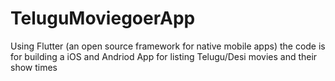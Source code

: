 # TeluguMoviegoerApp
Using Flutter (an open source framework for native mobile apps) the code is for building a iOS and Andriod App for listing Telugu/Desi movies and their show times
